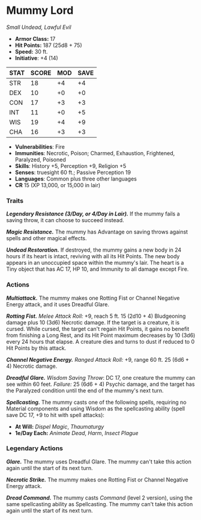 # Mummy Lord

*Small Undead, Lawful Evil*

- **Armor Class:** 17
- **Hit Points:** 187 (25d8 + 75)
- **Speed:** 30 ft.
- **Initiative**: +4 (14)

|STAT|SCORE|MOD|SAVE|
| --- | --- | --- | ---- |
| STR | 18 | +4 | +4 |
| DEX | 10 | +0 | +0 |
| CON | 17 | +3 | +3 |
| INT | 11 | +0 | +5 |
| WIS | 19 | +4 | +9 |
| CHA | 16 | +3 | +3 |

- **Vulnerabilities**: Fire
- **Immunities**: Necrotic, Poison; Charmed, Exhaustion, Frightened, Paralyzed, Poisoned
- **Skills**: History +5, Perception +9, Religion +5
- **Senses**: truesight 60 ft.; Passive Perception 19
- **Languages**: Common plus three other languages
- **CR** 15 (XP 13,000, or 15,000 in lair)

### Traits

***Legendary Resistance (3/Day, or 4/Day in Lair).*** If the mummy fails a saving throw, it can choose to succeed instead.

***Magic Resistance.*** The mummy has Advantage on saving throws against spells and other magical effects.

***Undead Restoration.*** If destroyed, the mummy gains a new body in 24 hours if its heart is intact, reviving with all its Hit Points. The new body appears in an unoccupied space within the mummy's lair. The heart is a Tiny object that has AC 17, HP 10, and Immunity to all damage except Fire.


### Actions

***Multiattack.*** The mummy makes one Rotting Fist or Channel Negative Energy attack, and it uses Dreadful Glare.

***Rotting Fist.*** *Melee Attack Roll:* +9, reach 5 ft. 15 (2d10 + 4) Bludgeoning damage plus 10 (3d6) Necrotic damage. If the target is a creature, it is cursed. While cursed, the target can't regain Hit Points, it gains no benefit from finishing a Long Rest, and its Hit Point maximum decreases by 10 (3d6) every 24 hours that elapse. A creature dies and turns to dust if reduced to 0 Hit Points by this attack.

***Channel Negative Energy.*** *Ranged Attack Roll:* +9, range 60 ft. 25 (6d6 + 4) Necrotic damage.

***Dreadful Glare.*** *Wisdom Saving Throw*: DC 17, one creature the mummy can see within 60 feet. *Failure:*  25 (6d6 + 4) Psychic damage, and the target has the Paralyzed condition until the end of the mummy's next turn.

***Spellcasting.*** The mummy casts one of the following spells, requiring no Material components and using Wisdom as the spellcasting ability (spell save DC 17, +9 to hit with spell attacks):

- **At Will:** *Dispel Magic*, *Thaumaturgy*
- **1e/Day Each:** *Animate Dead*, *Harm*, *Insect Plague*

### Legendary Actions

***Glare.*** The mummy uses Dreadful Glare. The mummy can't take this action again until the start of its next turn.

***Necrotic Strike.*** The mummy makes one Rotting Fist or Channel Negative Energy attack.

***Dread Command.*** The mummy casts *Command* (level 2 version), using the same spellcasting ability as Spellcasting. The mummy can't take this action again until the start of its next turn.
